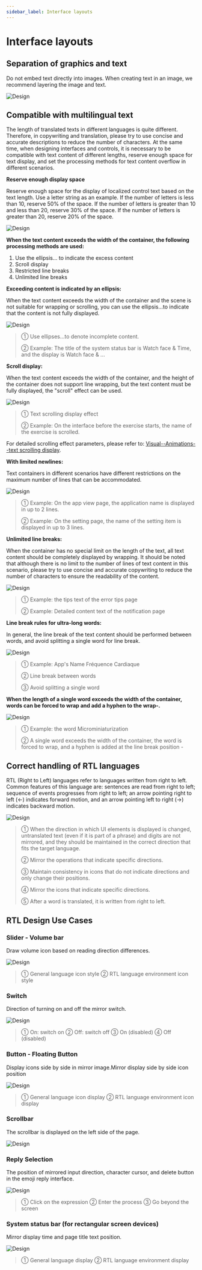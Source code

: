 ```yaml
---
sidebar_label: Interface layouts
---
```


# Interface layouts

## Separation of graphics and text

Do not embed text directly into images. When creating text in an image, we recommend layering the image and text.

![Design](/img/design/interface-layouts_1.png)

## Compatible with multilingual text

The length of translated texts in different languages is quite different. Therefore, in copywriting and translation, please try to use concise and accurate descriptions to reduce the number of characters. At the same time, when designing interfaces and controls, it is necessary to be compatible with text content of different lengths, reserve enough space for text display, and set the processing methods for text content overflow in different scenarios.

**Reserve enough display space**

Reserve enough space for the display of localized control text based on the text length. Use a letter string as an example. If the number of letters is less than 10, reserve 50% of the space. If the number of letters is greater than 10 and less than 20, reserve 30% of the space. If the number of letters is greater than 20, reserve 20% of the space.

![Design](/img/design/interface-layouts_2.png)

**When the text content exceeds the width of the container, the following processing methods are used:**

1. Use the ellipsis... to indicate the excess content
2. Scroll display
3. Restricted line breaks
4. Unlimited line breaks


**Exceeding content is indicated by an ellipsis:**

When the text content exceeds the width of the container and the scene is not suitable for wrapping or scrolling, you can use the ellipsis...to indicate that the content is not fully displayed.

![Design](/img/design/interface-layouts_3.png)

>① Use ellipses...to denote incomplete content.
>
>② Example: The title of the system status bar is Watch face & Time, and the display is Watch face & ...

**Scroll display:**

When the text content exceeds the width of the container, and the height of the container does not support line wrapping, but the text content must be fully displayed, the "scroll" effect can be used.

![Design](/img/design/interface-layouts_4.png)

>① Text scrolling display effect
>
>② Example: On the interface before the exercise starts, the name of the exercise is scrolled.

For detailed scrolling effect parameters, please refer to: [Visual--Animations--text scrolling display](../visual/animations.md#text-scrolling-display).

**With limited newlines:**

Text containers in different scenarios have different restrictions on the maximum number of lines that can be accommodated.

![Design](/img/design/interface-layouts_5.png)

>① Example: On the app view page, the application name is displayed in up to 2 lines.
>
>② Example: On the setting page, the name of the setting item is displayed in up to 3 lines.

**Unlimited line breaks:**

When the container has no special limit on the length of the text, all text content should be completely displayed by wrapping. It should be noted that although there is no limit to the number of lines of text content in this scenario, please try to use concise and accurate copywriting to reduce the number of characters to ensure the readability of the content.

![Design](/img/design/interface-layouts_6.png)

>① Example: the tips text of the error tips page
>
>② Example: Detailed content text of the notification page


**Line break rules for ultra-long words:**

In general, the line break of the text content should be performed between words, and avoid splitting a single word for line break.

![Design](/img/design/interface-layouts_7.png)

>① Example: App's Name Fréquence Cardiaque
>
>② Line break between words
>
>③ Avoid splitting a single word

**When the length of a single word exceeds the width of the container, words can be forced to wrap and add a hyphen to the wrap-.**

![Design](/img/design/interface-layouts_8.png)

>① Example: the word Microminiaturization
>
>② A single word exceeds the width of the container, the word is forced to wrap, and a hyphen is added at the line break position -


## Correct handling of RTL languages

RTL (Right to Left) languages refer to languages written from right to left. Common features of this language are: sentences are read from right to left; sequence of events progresses from right to left; an arrow pointing right to left (←) indicates forward motion, and an arrow pointing left to right (→) indicates backward motion.

![Design](/img/design/interface-layouts_9.png)

>① When the direction in which UI elements is displayed is changed, untranslated text (even if it is part of a phrase) and digits are not mirrored, and they should be maintained in the correct direction that fits the target language.
>
>② Mirror the operations that indicate specific directions.
>
>③ Maintain consistency in icons that do not indicate directions and only change their positions.
>
>④ Mirror the icons that indicate specific directions.
>
>⑤ After a word is translated, it is written from right to left.

## RTL Design Use Cases

### Slider - Volume bar

Draw volume icon based on reading direction differences.

![Design](/img/design/interface-layouts_10.png)

>① General language icon style   ② RTL language environment icon style

### Switch

Direction of turning on and off the mirror switch.

![Design](/img/design/interface-layouts_11.png)

>① On: switch on    ② Off: switch off    ③ On (disabled)    ④ Off (disabled)

### Button - Floating Button

Display icons side by side in mirror image.Mirror display side by side icon position

![Design](/img/design/interface-layouts_12.png)

>① General language icon display  ② RTL language environment icon display

### Scrollbar

The scrollbar is displayed on the left side of the page.

![Design](/img/design/interface-layouts_13.png)

### Reply Selection

The position of mirrored input direction, character cursor, and delete button in the emoji reply interface.

![Design](/img/design/interface-layouts_14.png)

>① Click on the expression   ② Enter the process   ③ Go beyond the screen

### System status bar (for rectangular screen devices)

Mirror display time and page title text position.

![Design](/img/design/interface-layouts_15.png)

>① General language display   ② RTL language environment display